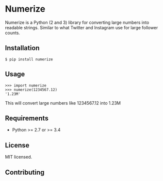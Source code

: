 # Numerize

Numerize is a Python (2 and 3) library for converting large numbers into readable strings.
Similar to what Twitter and Instagram use for large follower counts.

## Installation

```
$ pip install numerize
```

## Usage

```
>>> import numerize
>>> numerize(1234567.12)
'1.23M'
```
This will convert large numbers like 1234567.12 into 1.23M

## Requirements
- Python >= 2.7 or >= 3.4

## License
MIT licensed.

## Contributing
